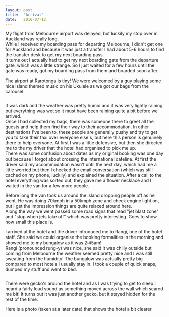 ```yaml
---
layout: post
title:  "Arrival"
date:   2016-07-12
---
```


My flight from Melbourne airport was delayed, but luckily my stop over in
Auckland was really long.  
While I received my boarding pass for departing Melbourne, I didn't get one for
Auckland and because it was just a transfer I had about 5-6 hours to find the
transfer desk to get my next boarding pass.  
It turns out I actually had to get my next boarding gate from the departure
gate, which was a little strange. So I just waited for a few hours until the
gate was ready, got my boarding pass from them and boarded soon after.

The airport at Rarotonga is tiny! We were welcomed by a guy playing some nice
island themed music on his Ukulele as we got our bags from the carousel.

<img src="{{ '/assets/img/day-00-airport.jpg' | prepend: site.baseurl }}" alt=""> 

It was dark and the weather was pretty humid and it was very lightly raining,
but everything was wet so it must have been raining quite a bit before we
arrived.  
Once I had collected my bags, there was someone there to greet all the guests
and help them find their way to their accommodation. In other destinations I've
been to, these people are generally pushy and try to get you to take their
taxi over everyone else's, but here this person is genuinely there to help
everyone. At first I was a little defensive, but then she directed me to the
my driver that the hotel had organised to pick me up.  
There was some confusion about dates as my original booking was one day out
because I forgot about crossing the international dateline. At first the driver
said my accommodation wasn't until the next day, which had me a little worried
but then I checked the email conversation (which was still cached on my phone,
luckily) and explained the situation. After a call to the hotel everything was
sorted out, they gave me a flower necklace and I waited in the van for a few
more people.

Before long the van took us around the island dropping people off as he went.
He was doing 70kmph in a 50kmph zone and check engine light on, but I get the
impression things are quite relaxed around here.  
Along the way we went passed some road signs that read "jet blast zone" and
"stop when jets take off" which was pretty interesting. Goes to show how small
this place is.

I arrived at the hotel and the driver introduced me to Rangi, one of the hotel
staff. She said we could organise the booking formalities in the morning and
showed me to my bungalow as it was 2:45am!  
Rangi (pronounced rung-y) was nice, she said it was chilly outside but coming
from Melbourne the weather seemed pretty nice and I was still sweating from the
humidity!
The bungalow was actually pretty big compared to most hotels I usually stay in.
I took a couple of quick snaps, dumped my stuff and went to bed.  

<img src="{{ '/assets/img/day-00-selfie.jpg' | prepend: site.baseurl }}" alt=""> 

There were gecko's around the hotel and as I was trying to get to sleep I heard
a fairly loud sound as something moved across the wall which scared me bit! It
turns out it was just another gecko, but it stayed hidden for the rest of the
time.

Here is a photo (taken at a later date) that shows the hotel a bit clearer.

<img src="{{ '/assets/img/day-00-hotel.jpg' | prepend: site.baseurl }}" alt=""> 
